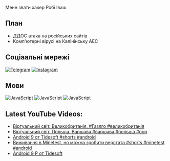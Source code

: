 Мене звати хакер Робі Іваш
## План
- ДДОС атака на російських сайтів
- Комп'ютерні вірусі на Калінінську АЕС
## Соціаальні мережі
[![Telegram](https://img.shields.io/badge/-Telegram-090909?style=for-the-badge&logo=telegram&logoColor=27A0D9)](https://t.me/+G6oaMxVGu5dlOWZi)
[![Instagram](https://img.shields.io/badge/-Instagram-090909?style=for-the-badge&logo=instagram&logoColor=B4068E)](https://www.instagram.com/bakum430)
## Мови
![JavaScript](https://img.shields.io/badge/-JavaScript-090909?style=for-the-badge&logo=JavaScript&logoColor=E9D54D)
![JavaScript](https://img.shields.io/badge/-Java-090909?style=for-the-badge&logo=Java&logoColor=E9D54D)
![JavaScript](https://img.shields.io/badge/-Python-090909?style=for-the-badge&logo=Python&logoColor=E9D54D)
## Latest YouTube Videos:
<!-- YOUTUBE:START -->
- [Віртуальний світ. Великобританія. #Газлго #великобританія](https://www.youtube.com/watch?v=rMWvaOAvEFA)
- [Віртуальний світ. Польща. Варшава #варшава #польща #оон](https://www.youtube.com/watch?v=Cm8BwosBDBI)
- [Android 9 от Tidesoft #shorts #android](https://www.youtube.com/watch?v=JFlHzuoDiTc)
- [Виживання в Minetest, но можна зробити верстата #shorts #minetest #android](https://www.youtube.com/watch?v=AcAOCjMGKCM)
- [Android 9 P от Tidesoft](https://www.youtube.com/watch?v=5yVuCnOLAmU)
<!-- YOUTUBE:END -->